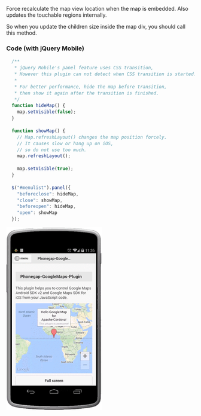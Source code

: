 Force recalculate the map view location when the map is embedded.
Also updates the touchable regions internally.

So when you update the children size inside the map div, you should call this method.


### Code (with jQuery Mobile)
```js
  /**
   * jQuery Mobile's panel feature uses CSS transition,
   * However this plugin can not detect when CSS transition is started.
   *
   * For better performance, hide the map before transition,
   * then show it again after the transition is finished.
   */
  function hideMap() {
    map.setVisible(false);
  }

  function showMap() {
    // Map.refreshLayout() changes the map position forcely.
    // It causes slow or hang up on iOS,
    // so do not use too much.
    map.refreshLayout();

    map.setVisible(true);
  }

  $("#menulist").panel({
    "beforeclose": hideMap,
    "close": showMap,
    "beforeopen": hideMap,
    "open": showMap
  });
```
![](image.gif)
